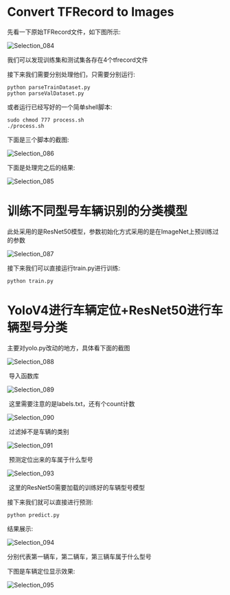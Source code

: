 # Convert TFRecord to Images

先看一下原始TFRecord文件，如下图所示:

![Selection_084](pics/Selection_084.jpg)

我们可以发现训练集和测试集各存在4个tfrecord文件

接下来我们需要分别处理他们，只需要分别运行:

```
python parseTrainDataset.py
python parseValDataset.py
```

或者运行已经写好的一个简单shell脚本:

```
sudo chmod 777 process.sh
./process.sh
```

下面是三个脚本的截图:

![Selection_086](pics/Selection_086.jpg)

下面是处理完之后的结果:

![Selection_085](pics/Selection_085.jpg)

# 训练不同型号车辆识别的分类模型

此处采用的是ResNet50模型，参数初始化方式采用的是在ImageNet上预训练过的参数

![Selection_087](pics/Selection_087.jpg)

接下来我们可以直接运行train.py进行训练:

```
python train.py
```

# YoloV4进行车辆定位+ResNet50进行车辆型号分类

主要对yolo.py改动的地方，具体看下面的截图

![Selection_088](pics/Selection_088.jpg)

​													导入函数库

![Selection_089](pics/Selection_089.jpg)

​										这里需要注意的是labels.txt，还有个count计数

![Selection_090](pics/Selection_090.jpg)

​									过滤掉不是车辆的类别

![Selection_091](pics/Selection_091.jpg)

​							预测定位出来的车属于什么型号

![Selection_093](pics/Selection_093.jpg)

​														这里的ResNet50需要加载的训练好的车辆型号模型

接下来我们就可以直接进行预测:

```
python predict.py
```

结果展示:

![Selection_094](pics/Selection_094.jpg)

分别代表第一辆车，第二辆车，第三辆车属于什么型号

下图是车辆定位显示效果:

![Selection_095](pics/Selection_095.jpg)